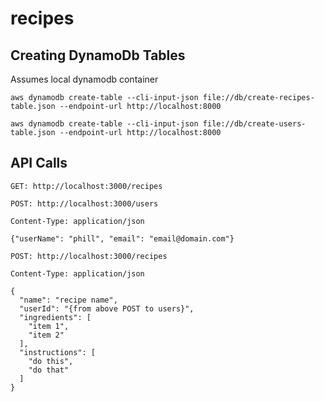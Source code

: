 # recipes

## Creating DynamoDb Tables

Assumes local dynamodb container

```
aws dynamodb create-table --cli-input-json file://db/create-recipes-table.json --endpoint-url http://localhost:8000
```

```
aws dynamodb create-table --cli-input-json file://db/create-users-table.json --endpoint-url http://localhost:8000
```

## API Calls

```
GET: http://localhost:3000/recipes
```

```
POST: http://localhost:3000/users

Content-Type: application/json

{"userName": "phill", "email": "email@domain.com"}
```

```
POST: http://localhost:3000/recipes

Content-Type: application/json

{
  "name": "recipe name",
  "userId": "{from above POST to users}",
  "ingredients": [
    "item 1",
    "item 2"
  ],
  "instructions": [
    "do this",
    "do that"
  ]
}
```
